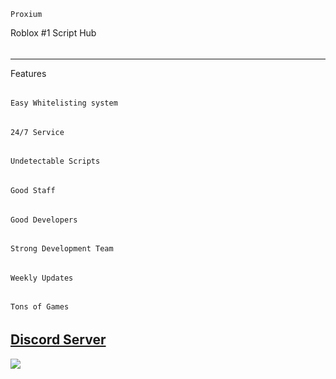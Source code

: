
    Proxium
Roblox #1 Script Hub

######

---------------------
Features
######

    Easy Whitelisting system
######
    24/7 Service
######
    Undetectable Scripts
######
    Good Staff
######
    Good Developers
######
    Strong Development Team
######
    Weekly Updates
######
    Tons of Games
######

##

## [Discord Server](https://discord.gg/gvaCFaYTsT)
<a href="https://discord.gg/gvaCFaYTsT"><img src="https://cdn.discordapp.com/attachments/899835007487606844/958044593079857172/image_42.png"></a>
